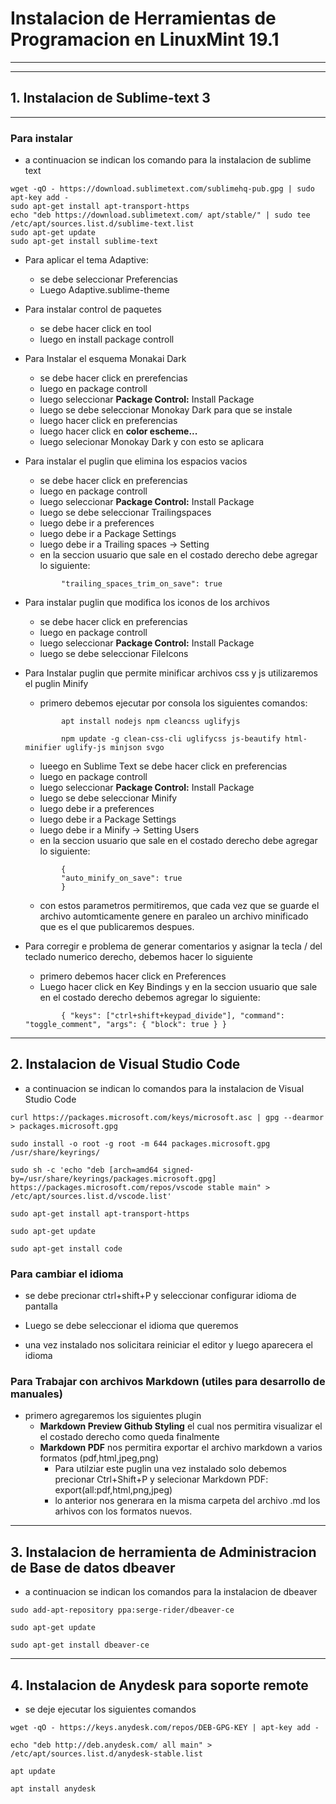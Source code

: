 # Instalacion de Herramientas de Programacion en LinuxMint 19.1

---
---

## 1. Instalacion de Sublime-text 3
---
### Para instalar
* a continuacion se indican los comando para la instalacion de sublime text

```
wget -qO - https://download.sublimetext.com/sublimehq-pub.gpg | sudo apt-key add -
sudo apt-get install apt-transport-https
echo "deb https://download.sublimetext.com/ apt/stable/" | sudo tee /etc/apt/sources.list.d/sublime-text.list
sudo apt-get update
sudo apt-get install sublime-text
```
* Para aplicar el tema Adaptive:
    * se debe seleccionar Preferencias
    * Luego Adaptive.sublime-theme

* Para instalar control de paquetes
    * se debe hacer click en tool
    * luego en install package controll

* Para Instalar el esquema Monakai Dark
    * se debe hacer click en prerefencias
    * luego en package controll
    * luego seleccionar **Package Control:** Install Package
    * luego se debe seleccionar Monokay Dark para que se instale
    * luego hacer click en preferencias
    * luego hacer click en **color escheme...**
    * luego selecionar Monokay Dark y con esto se aplicara

* Para instalar el puglin que elimina los espacios vacios
    * se debe hacer click en preferencias
    * luego en package controll
    * luego seleccionar **Package Control:** Install Package
    * luego se debe seleccionar Trailingspaces
    * luego debe ir a preferences
    * luego debe ir a Package Settings
    * luego debe ir a Trailing spaces -> Setting
    * en la seccion usuario que sale en el costado derecho debe agregar lo siguiente:
    
    ```
            "trailing_spaces_trim_on_save": true
    ```

* Para instalar puglin que modifica los iconos de los archivos
    * se debe hacer click en preferencias
    * luego en package controll
    * luego seleccionar **Package Control:** Install Package
    * luego se debe seleccionar FileIcons

* Para Instalar puglin que permite minificar archivos css y js utilizaremos el puglin Minify
    * primero debemos ejecutar por consola los siguientes comandos:
    ```
            apt install nodejs npm cleancss uglifyjs

            npm update -g clean-css-cli uglifycss js-beautify html-minifier uglify-js minjson svgo

    ```
    * lueego en Sublime Text se debe hacer click en preferencias
    * luego en package controll
    * luego seleccionar **Package Control:** Install Package
    * luego se debe seleccionar Minify
    * luego debe ir a preferences
    * luego debe ir a Package Settings
    * luego debe ir a Minify -> Setting Users
    * en la seccion usuario que sale en el costado derecho debe agregar lo siguiente:
    ```
            {
            "auto_minify_on_save": true
            }
    ``` 
    * con estos parametros permitiremos, que cada vez que se guarde el archivo automticamente genere en paraleo un archivo minificado que es el que publicaremos despues.

* Para corregir e problema de generar comentarios y asignar la tecla / del teclado numerico derecho, debemos hacer lo siguiente
    * primero debemos hacer click en Preferences
    * Luego hacer click en Key Bindings y en la seccion usuario que sale en el costado derecho debemos agregar lo siguiente:
    ```
            { "keys": ["ctrl+shift+keypad_divide"], "command": "toggle_comment", "args": { "block": true } }
    ```


---
## 2. Instalacion de Visual Studio Code

* a continuacion se indican lo comandos para la instalacion de Visual Studio Code

```
curl https://packages.microsoft.com/keys/microsoft.asc | gpg --dearmor > packages.microsoft.gpg

sudo install -o root -g root -m 644 packages.microsoft.gpg /usr/share/keyrings/

sudo sh -c 'echo "deb [arch=amd64 signed-by=/usr/share/keyrings/packages.microsoft.gpg] https://packages.microsoft.com/repos/vscode stable main" > /etc/apt/sources.list.d/vscode.list'

sudo apt-get install apt-transport-https

sudo apt-get update

sudo apt-get install code
```
### Para cambiar el idioma 

* se debe precionar ctrl+shift+P y seleccionar configurar idioma de pantalla

* Luego se debe seleccionar el idioma que queremos

* una vez instalado nos solicitara reiniciar el editor y luego aparecera el idioma

### Para Trabajar con archivos Markdown (utiles para desarrollo de manuales)

* primero agregaremos los siguientes plugin
    * **Markdown Preview Github Styling** el cual nos permitira visualizar el el costado derecho como queda finalmente 
    * **Markdown PDF** nos permitira exportar el archivo markdown a varios formatos (pdf,html,jpeg,png)
        * Para utilziar este puglin una vez instalado solo debemos precionar Ctrl+Shift+P y selecionar Markdown PDF: export(all:pdf,html,png,jpeg)
        * lo anterior nos generara en la misma carpeta del archivo .md los arhivos con los formatos nuevos.

---

## 3. Instalacion de herramienta de Administracion de Base de datos dbeaver

* a continuacion se indican los comandos para la instalacion de dbeaver

```
sudo add-apt-repository ppa:serge-rider/dbeaver-ce

sudo apt-get update

sudo apt-get install dbeaver-ce
``` 

---
## 4. Instalacion de Anydesk para soporte remote

* se deje ejecutar los siguientes comandos

```
wget -qO - https://keys.anydesk.com/repos/DEB-GPG-KEY | apt-key add -

echo "deb http://deb.anydesk.com/ all main" > /etc/apt/sources.list.d/anydesk-stable.list

apt update

apt install anydesk
```
